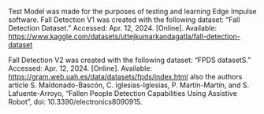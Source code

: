 Test Model was made for the purposes of testing and learning Edge Impulse software.
Fall Detection V1 was created with the following dataset:   “Fall Detection Dataset.” Accessed: Apr. 12, 2024. [Online]. Available: https://www.kaggle.com/datasets/uttejkumarkandagatla/fall-detection-dataset

Fall Detection V2 was created with the following dataset: “FPDS datasetS.” Accessed: Apr. 12, 2024. [Online]. Available: https://gram.web.uah.es/data/datasets/fpds/index.html
also the authors article S. Maldonado-Bascón, C. Iglesias-Iglesias, P. Martín-Martín, and S. Lafuente-Arroyo, “Fallen People Detection Capabilities Using Assistive Robot”, doi: 10.3390/electronics8090915.
